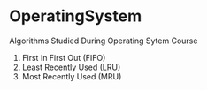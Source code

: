 # OperatingSystem
Algorithms Studied During Operating Sytem Course
1. First In First Out (FIFO)
2. Least Recently Used (LRU)
3. Most Recently Used (MRU)
